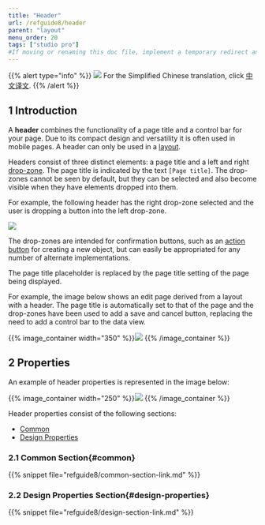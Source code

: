 ```yaml
---
title: "Header"
url: /refguide8/header
parent: "layout"
menu_order: 20
tags: ["studio pro"]
#If moving or renaming this doc file, implement a temporary redirect and let the respective team know they should update the URL in the product. See Mapping to Products for more details.
---
```


{{% alert type="info" %}}
<img src="attachments/chinese-translation/china.png" style="display: inline-block; margin: 0" /> For the Simplified Chinese translation, click [中文译文](https://cdn.mendix.tencent-cloud.com/documentation/refguide8/header.pdf).
{{% /alert %}}

## 1 Introduction


A **header** combines the functionality of a page title and a control bar for your page. Due to its compact design and versatility it is often used in mobile pages. A header can only be used in a [layout](layout).

Headers consist of three distinct elements: a page title and a left and right [drop-zone](page#add-elements). The page title is indicated by the text `[Page title]`. The drop-zones cannot be seen by default, but they can be selected and also become visible when they have elements dropped into them.

For example, the following header has the right drop-zone selected and the user is dropping a button into the left drop-zone.

![](/attachments/refguide8/modeling/pages/page-resources/layout/header/header-layout.png)

The drop-zones are intended for confirmation buttons, such as an [action button](button-widgets) for creating a new object, but can easily be appropriated for any number of alternate implementations.

The page title placeholder is replaced by the page title setting of the page being displayed.

For example, the image below shows an edit page derived from a layout with a header. The page title is automatically set to that of the page and the drop-zones have been used to add a save and cancel button, replacing the need to add a control bar to the data view.

{{% image_container width="350" %}}![](/attachments/refguide8/modeling/pages/page-resources/layout/header/header-page.png)
{{% /image_container %}}


## 2 Properties

An example of header properties is represented in the image below:

{{% image_container width="250" %}}![](/attachments/refguide8/modeling/pages/page-resources/layout/header/header-properties.png)
{{% /image_container %}}

Header properties consist of the following sections:

* [Common](#common)
* [Design Properties](#design-properties)

### 2.1 Common Section{#common}

{{% snippet file="refguide8/common-section-link.md" %}}

### 2.2 Design Properties Section{#design-properties}

{{% snippet file="refguide8/design-section-link.md" %}} 
